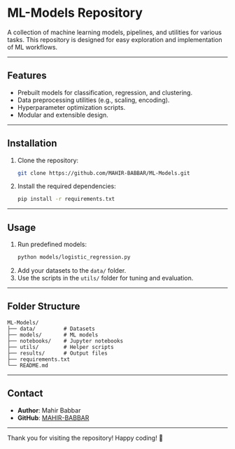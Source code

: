# ML-Models Repository

A collection of machine learning models, pipelines, and utilities for various tasks. This repository is designed for easy exploration and implementation of ML workflows.

---

## Features

- Prebuilt models for classification, regression, and clustering.
- Data preprocessing utilities (e.g., scaling, encoding).
- Hyperparameter optimization scripts.
- Modular and extensible design.

---

## Installation

1. Clone the repository:
   ```bash
   git clone https://github.com/MAHIR-BABBAR/ML-Models.git
   ```
2. Install the required dependencies:
   ```bash
   pip install -r requirements.txt
   ```

---

## Usage

1. Run predefined models:
   ```bash
   python models/logistic_regression.py
   ```
2. Add your datasets to the `data/` folder.
3. Use the scripts in the `utils/` folder for tuning and evaluation.

---

## Folder Structure

```
ML-Models/
├── data/         # Datasets
├── models/       # ML models
├── notebooks/    # Jupyter notebooks
├── utils/        # Helper scripts
├── results/      # Output files
├── requirements.txt
└── README.md
```

---

## Contact

- **Author**: Mahir Babbar
- **GitHub**: [MAHIR-BABBAR](https://github.com/MAHIR-BABBAR)

---

Thank you for visiting the repository! Happy coding! 🚀

